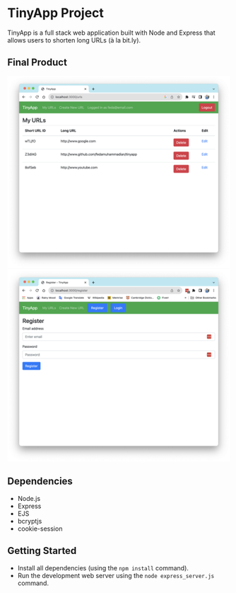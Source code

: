 # TinyApp Project

TinyApp is a full stack web application built with Node and Express that allows users to shorten long URLs (à la bit.ly).

## Final Product

!["This in the main page when a user is loged in"](https://github.com/fedamuhammadian/tinyapp/blob/master/docs/ulr_page.png?raw=true)
!["Registeration page for non-member users"](https://raw.githubusercontent.com/fedamuhammadian/tinyapp/dd57f20f58ac8a98ccc5712332e1980a18ebcd6a/docs/register_page.png)

## Dependencies

- Node.js
- Express
- EJS
- bcryptjs
- cookie-session

## Getting Started

- Install all dependencies (using the `npm install` command).
- Run the development web server using the `node express_server.js` command.